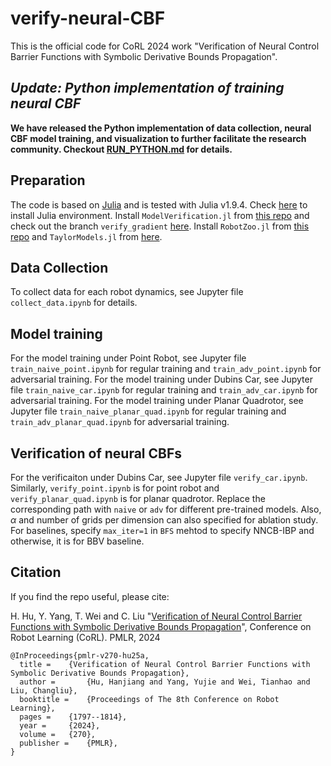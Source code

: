 # verify-neural-CBF
This is the official code for CoRL 2024 work "Verification of Neural Control Barrier Functions with Symbolic Derivative Bounds Propagation".

## *Update: Python implementation of training neural CBF*
**We have released the Python implementation of data collection, neural CBF model training, and visualization to further facilitate the research community. Checkout [RUN_PYTHON.md](./python/RUN_PYTHON.md) for details.**

## Preparation
The code is based on [Julia](https://julialang.org/) and is tested with Julia v1.9.4. Check [here](https://julialang.org/downloads/oldreleases/) to install Julia environment. Install `ModelVerification.jl` from [this repo](https://github.com/intelligent-control-lab/ModelVerification.jl) and check out the branch `verify_gradient` [here](https://github.com/intelligent-control-lab/ModelVerification.jl/tree/verify_gradient). Install `RobotZoo.jl` from [this repo](https://github.com/RoboticExplorationLab/RobotZoo.jl) and `TaylorModels.jl` from [here](https://github.com/JuliaIntervals/TaylorModels.jl).

## Data Collection
To collect data for each robot dynamics, see Jupyter file `collect_data.ipynb` for details.

## Model training 
For the model training under Point Robot, see Jupyter file `train_naive_point.ipynb` for regular training and `train_adv_point.ipynb` for adversarial training. For the model training under Dubins Car, see Jupyter file `train_naive_car.ipynb` for regular training and `train_adv_car.ipynb` for adversarial training. For the model training under Planar Quadrotor, see Jupyter file `train_naive_planar_quad.ipynb` for regular training and `train_adv_planar_quad.ipynb` for adversarial training.


## Verification of neural CBFs
For the verificaiton under Dubins Car, see Jupyter file `verify_car.ipynb`. Similarly, `verify_point.ipynb` is for point robot and `verify_planar_quad.ipynb` is for planar quadrotor. Replace the corresponding path with `naive` or `adv` for different pre-trained models. Also, $\alpha$ and number of grids per dimension can also specified for ablation study. For baselines, specify `max_iter=1` in `BFS` mehtod to specify NNCB-IBP and otherwise, it is for BBV baseline. 

## Citation 
If you find the repo useful, please cite:

H. Hu, Y. Yang, T. Wei and C. Liu
"[Verification of Neural Control Barrier Functions with Symbolic Derivative Bounds Propagation](https://openreview.net/forum?id=jnubz7wB2w)", Conference on Robot Learning (CoRL). PMLR, 2024
```
@InProceedings{pmlr-v270-hu25a,
  title = 	 {Verification of Neural Control Barrier Functions with Symbolic Derivative Bounds Propagation},
  author =       {Hu, Hanjiang and Yang, Yujie and Wei, Tianhao and Liu, Changliu},
  booktitle = 	 {Proceedings of The 8th Conference on Robot Learning},
  pages = 	 {1797--1814},
  year = 	 {2024},
  volume = 	 {270},
  publisher =    {PMLR},
}
```


